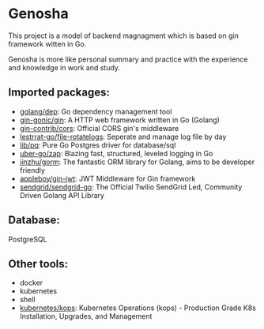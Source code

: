 # Genosha

This project is a model of backend magnagment which is based on gin framework witten in Go.

Genosha is more like personal summary and practice with the experience and knowledge in work and study.

## Imported packages:

* [golang/dep](https://github.com/golang/dep): Go dependency management tool
* [gin-gonic/gin](https://github.com/gin-gonic/gin): A HTTP web framework written in Go (Golang)
* [gin-contrib/cors](https://github.com/gin-contrib/cors): Official CORS gin's middleware
* [lestrrat-go/file-rotatelogs](https://github.com/lestrrat-go/file-rotatelogs): Seperate and manage log file by day
* [lib/pq](https://github.com/lib/pq): Pure Go Postgres driver for database/sql
* [uber-go/zap](https://github.com/uber-go/zap): Blazing fast, structured, leveled logging in Go
* [jinzhu/gorm](https://github.com/jinzhu/gorm): The fantastic ORM library for Golang, aims to be developer friendly
* [appleboy/gin-jwt](https://github.com/appleboy/gin-jwt): JWT Middleware for Gin framework
* [sendgrid/sendgrid-go](https://github.com/sendgrid/sendgrid-go): The Official Twilio SendGrid Led, Community Driven Golang API Library

## Database:

PostgreSQL

## Other tools:

* docker
* kubernetes
* shell
* [kubernetes/kops](https://github.com/kubernetes/kops): Kubernetes Operations (kops) - Production Grade K8s Installation, Upgrades, and Management
